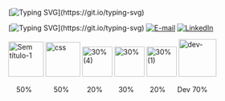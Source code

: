 [![Typing SVG](https://readme-typing-svg.herokuapp.com?font=Anton+Code&weight=300&size=50&duration=4000&pause=1000&color=FFFFFF&center=true&vCenter=true&random=false&width=1000&lines=HARD+WORK+IS+THE+WAY;)](https://git.io/typing-svg)


[![Typing SVG](https://readme-typing-svg.herokuapp.com?font=Anton+Code&weight=100&size=21&color=FFFFFF&left=true&vCenter=true&random=false&width=1000&lines=Contatos:;)](https://git.io/typing-svg)
[![E-mail](https://img.shields.io/badge/Gmail-000?style=for-the-badge&logo=gmail&logoColor=FFFCD&color:FFF)](mailto:vitorromanojava@gmail.com)
[![LinkedIn](https://img.shields.io/badge/-LinkedIn-000?style=for-the-badge&logo=linkedin&logoColor=FFFCD&color:FFF)](https://www.linkedin.com/in/vitor-romano-pena-a7777b286/)




  <img src="https://github.com/user-attachments/assets/d5f01ba9-d737-478f-83c9-953aebf76a19" alt="Sem título-1" width="70">
  <img src="https://github.com/user-attachments/assets/51a64b29-a1e0-4c1f-a42c-c9e37688f7ee" alt="css" width="69">
  <img src="https://github.com/user-attachments/assets/d193e6fc-4197-437b-abd3-19aa386001dd" alt="30% (4)" width="60">
  <img src="https://github.com/user-attachments/assets/0265a777-ecac-4afc-a5fd-02def88bc2f9" alt="30%" width="60">
  <img src="https://github.com/user-attachments/assets/19a26640-60f5-4565-a6f7-bde3d6a98807" alt="30% (1)" width="60">
  <img src="https://github.com/user-attachments/assets/1e3cfb76-91a1-436e-9d37-26114d115a8f" alt="dev-" width="75">


<p class="porcentagem">&nbsp;&nbsp;&nbsp;&nbsp;50%&nbsp;&nbsp;&nbsp;&nbsp;&nbsp;&nbsp;&nbsp;&nbsp;&nbsp;&nbsp;&nbsp;50%&nbsp;&nbsp;&nbsp;&nbsp;&nbsp;&nbsp;&nbsp;&nbsp;&nbsp;20%&nbsp;&nbsp;&nbsp;&nbsp;&nbsp;&nbsp;&nbsp;&nbsp;30%
&nbsp;&nbsp;&nbsp;&nbsp;&nbsp;&nbsp;&nbsp;20%&nbsp;&nbsp;&nbsp;&nbsp;&nbsp;&nbsp;Dev 70%</p>

